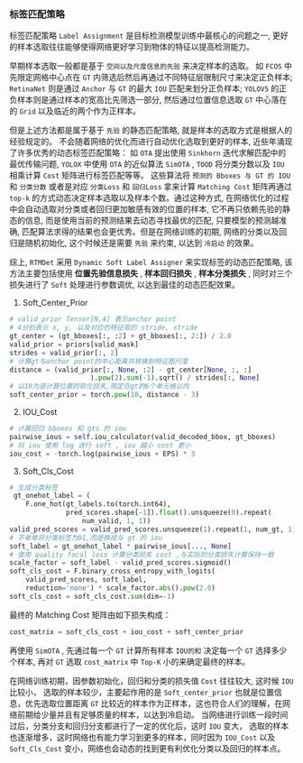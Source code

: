 ### 标签匹配策略

标签匹配策略 `Label Assignment` 是目标检测模型训练中最核心的问题之一,
更好的样本选取往往能够使得网络更好学习到物体的特征以提高检测能力。

早期样本选取一般都是基于 `空间以及尺度信息的先验` 来决定样本的选取。
如 `FCOS` 中先限定网格中心点在 `GT` 内筛选后然后再通过不同特征层限制尺寸来决定正负样本;
`RetinaNet` 则是通过 `Anchor` 与 `GT` 的最大 `IOU` 匹配来划分正负样本;
`YOLOV5` 的正负样本则是通过样本的宽高比先筛选一部分, 然后通过位置信息选取
`GT` 中心落在的 `Grid` 以及临近的两个作为正样本。

但是上述方法都是属于基于 `先验` 的静态匹配策略, 就是样本的选取方式是根据人的经验规定的。
不会随着网络的优化而进行自动优化选取到更好的样本, 近些年涌现了许多优秀的动态标签匹配策略：
如 `OTA` 提出使用 `Sinkhorn` 迭代求解匹配中的最优传输问题, `YOLOX` 中使用 `OTA` 的近似算法
`SimOTA` , `TOOD` 将分类分数以及 `IOU` 相乘计算 `Cost` 矩阵进行标签匹配等等。
这些算法将 `预测的 Bboxes 与 GT 的 IOU ` 和 `分类分数`
或者是对应 `分类Loss` 和 `回归Loss` 拿来计算 `Matching Cost` 矩阵再通过 `top-k`
的方式动态决定样本选取以及样本个数。通过这种方式,
在网络优化的过程中会自动选取对分类或者回归更加敏感有效的位置的样本,
它不再只依赖先验的静态的信息, 而是使用当前的预测结果去动态寻找最优的匹配,
只要模型的预测越准确, 匹配算法求得的结果也会更优秀。但是在网络训练的初期,
网络的分类以及回归是随机初始化, 这个时候还是需要 `先验` 来约束, 以达到 `冷启动` 的效果。

综上, `RTMDet` 采用 `Dynamic Soft Label Assigner` 来实现标签的动态匹配策略,
该方法主要包括使用 
**位置先验信息损失** , **样本回归损失** , **样本分类损失** , 同时对三个损失进行了 `Soft`
处理进行参数调优, 以达到最佳的动态匹配效果。

1. Soft_Center_Prior

```python
# valid_prior Tensor[N,4] 表示anchor point
# 4分别表示 x, y, 以及对应的特征层的 stride, stride
gt_center = (gt_bboxes[:, :2] + gt_bboxes[:, 2:]) / 2.0
valid_prior = priors[valid_mask]
strides = valid_prior[:, 2]
# 计算gt与anchor point的中心距离并转换到特征图尺度
distance = (valid_prior[:, None, :2] - gt_center[None, :, :]
                    ).pow(2).sum(-1).sqrt() / strides[:, None]
# 以10为底计算位置的软化损失,限定在gt的6个单元格以内
soft_center_prior = torch.pow(10, distance - 3)
```

2. IOU_Cost

```python
# 计算回归 bboxes 和 gts 的 iou
pairwise_ious = self.iou_calculator(valid_decoded_bbox, gt_bboxes)
# 将 iou 使用 log 进行 soft , iou 越小 cost 更小
iou_cost = -torch.log(pairwise_ious + EPS) * 3
```

3. Soft_Cls_Cost

```python
# 生成分类标签
 gt_onehot_label = (
    F.one_hot(gt_labels.to(torch.int64),
              pred_scores.shape[-1]).float().unsqueeze(0).repeat(
                  num_valid, 1, 1))
valid_pred_scores = valid_pred_scores.unsqueeze(1).repeat(1, num_gt, 1)
# 不单单将分类标签为01,而是换成与 gt 的 iou
soft_label = gt_onehot_label * pairwise_ious[..., None]
# 使用 quality focal loss 计算分类损失 cost ,与实际的分类损失计算保持一致
scale_factor = soft_label - valid_pred_scores.sigmoid()
soft_cls_cost = F.binary_cross_entropy_with_logits(
    valid_pred_scores, soft_label,
    reduction='none') * scale_factor.abs().pow(2.0)
soft_cls_cost = soft_cls_cost.sum(dim=-1)
```

最终的 Matching Cost 矩阵由如下损失构成：

```python
cost_matrix = soft_cls_cost + iou_cost + soft_center_prior
```

再使用 `SimOTA` , 先通过每一个 `GT` 计算所有样本 `IOU的和` 决定每一个 `GT` 选择多少个样本,
再对 `GT` 选取 `cost_matrix` 中 `Top-K` 小的来确定最终的样本。

在网络训练初期，因参数初始化，回归和分类的损失值 `Cost` 往往较大, 这时候 `IOU` 比较小，
选取的样本较少，主要起作用的是 `Soft_center_prior` 也就是位置信息，优先选取位置距离 `GT`
比较近的样本作为正样本，这也符合人们的理解，在网络前期给少量并且有足够质量的样本，以达到冷启动。
当网络进行训练一段时间过后，分类分支和回归分支都进行了一定的优化后，这时 `IOU` 变大，
选取的样本也逐渐增多，这时网络也有能力学习到更多的样本，同时因为 `IOU_Cost` 以及 `Soft_Cls_Cost`
变小，网络也会动态的找到更有利优化分类以及回归的样本点。
